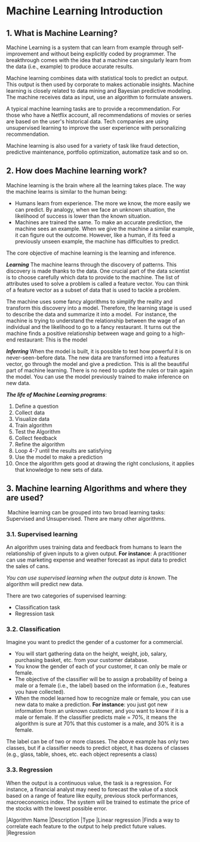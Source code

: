 # Machine Learning Introduction

## 1. What is Machine Learning?
Machine Learning is a system that can learn from example through self-improvement and without being explicitly coded by programmer. 
The breakthrough comes with the idea that a machine can singularly learn from the data (i.e., example) to produce accurate results.

Machine learning combines data with statistical tools to predict an output. 
This output is then used by corporate to makes actionable insights. 
Machine learning is closely related to data mining and Bayesian predictive modeling. 
The machine receives data as input, use an algorithm to formulate answers.

A typical machine learning tasks are to provide a recommendation. 
For those who have a Netflix account, all recommendations of movies or series are based on the user's historical data. 
Tech companies are using unsupervised learning to improve the user experience with personalizing recommendation.

Machine learning is also used for a variety of task like fraud detection, predictive maintenance, portfolio optimization, automatize task and so on.

## 2. How does Machine learning work?
Machine learning is the brain where all the learning takes place. 
The way the machine learns is similar to the human being: 
- Humans learn from experience. The more we know, the more easily we can predict. By analogy, when we face an unknown situation, the likelihood of success is lower than the known situation. 
- Machines are trained the same. To make an accurate prediction, the machine sees an example. When we give the machine a similar example, it can figure out the outcome. However, like a human, if its feed a previously unseen example, the machine has difficulties to predict.

The core objective of machine learning is the learning and inference. 

**_Learning_**
The machine learns through the discovery of patterns. This discovery is made thanks to the data. One crucial part of the data scientist is to choose carefully which data to provide to the machine. The list of attributes used to solve a problem is called a feature vector. You can think of a feature vector as a subset of data that is used to tackle a problem.

The machine uses some fancy algorithms to simplify the reality and transform this discovery into a model. Therefore, the learning stage is used to describe the data and summarize it into a model.
<IMG>
For instance, the machine is trying to understand the relationship between the wage of an individual and the likelihood to go to a fancy restaurant. It turns out the machine finds a positive relationship between wage and going to a high-end restaurant: This is the model

**_Inferring_**
When the model is built, it is possible to test how powerful it is on never-seen-before data. The new data are transformed into a features vector, go through the model and give a prediction. This is all the beautiful part of machine learning. There is no need to update the rules or train again the model. You can use the model previously trained to make inference on new data.
<IMG>

**_The life of Machine Learning programs_**:
1. Define a question
2. Collect data
3. Visualize data
4. Train algorithm
5. Test the Algorithm
6. Collect feedback
7. Refine the algorithm
8. Loop 4-7 until the results are satisfying
9. Use the model to make a prediction
10. Once the algorithm gets good at drawing the right conclusions, it applies that knowledge to new sets of data.

## 3. Machine learning Algorithms and where they are used?
<IMG>
Machine learning can be grouped into two broad learning tasks: Supervised and Unsupervised. There are many other algorithms.

### 3.1. Supervised learning
An algorithm uses training data and feedback from humans to learn the relationship of given inputs to a given output. 
**For instance**: A practitioner can use marketing expense and weather forecast as input data to predict the sales of cans.

_You can use supervised learning when the output data is known_. The algorithm will predict new data.

There are two categories of supervised learning:
- Classification task
- Regression task

### 3.2. Classification
Imagine you want to predict the gender of a customer for a commercial. 
- You will start gathering data on the height, weight, job, salary, purchasing basket, etc. from your customer database. 
- You know the gender of each of your customer, it can only be male or female. 
- The objective of the classifier will be to assign a probability of being a male or a female (i.e., the label) based on the information (i.e., features you have collected). 
- When the model learned how to recognize male or female, you can use new data to make a prediction. 
	**For instance**: you just got new information from an unknown customer, and you want to know if it is a male or female. If the classifier predicts male = 70%, it means the algorithm is sure at 70% that this customer is a male, and 30% it is a female.

The label can be of two or more classes. The above example has only two classes, but if a classifier needs to predict object, it has dozens of classes (e.g., glass, table, shoes, etc. each object represents a class)

### 3.3. Regression
When the output is a continuous value, the task is a regression. For instance, a financial analyst may need to forecast the value of a stock based on a range of feature like equity, previous stock performances, macroeconomics index. The system will be trained to estimate the price of the stocks with the lowest possible error.

|Algorithm Name		|Description	|Type
|Linear regression	|Finds a way to correlate each feature to the output to help predict future values.	|Regression
